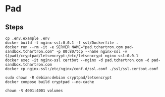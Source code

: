# Pad

## Steps
`cp .env.example .env`  
`docker build -t nginx-ssl:0.0.1 -f ssl/Dockerfile .`  
`docker run --rm -it -e SERVER_NAME="pad.tchartron.com pad-sandbox.tchartron.com" -p 80:80/tcp --name nginx-ssl -v $(pwd)/cryptpad/letsencrypt:/etc/letsencrypt nginx-ssl:0.0.1`  
`docker exec -it nginx-ssl certbot --nginx -d pad.tchartron.com -d pad-sandbox.tchartron.com`  
`docker cp nginx-ssl:/etc/nginx/conf.d/ssl.conf ./ssl/ssl.certbot.conf`  

`sudo chown -R debian:debian cryptpad/letsencrypt`  
`docker compose build cryptpad --no-cache`  

`chown -R 4001:4001 volumes`  
